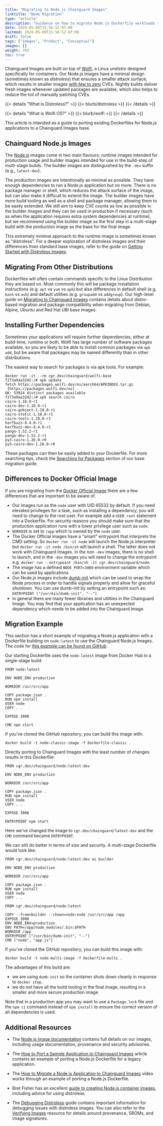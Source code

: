 ```yaml
---
title: "Migrating to Node.js Chainguard Images"
linktitle: "Node Migration"
type: "article"
description: "Guidance on how to migrate Node.js Dockerfile workloads to use Chainguard Images"
date: 2024-05-09T15:56:52-07:00
lastmod: 2024-05-09T15:56:52-07:00
draft: false
tags: ["Images", "Product", "Conceptual"]
images: []
weight: 703
toc: true
---
```


Chainguard Images are built on top of [Wolfi](/open-source/wolfi/), a Linux _undistro_ designed
specifically for containers. Our Node.js images have a minimal design (sometimes known as
_distroless_) that ensures a smaller attack surface, which results in smaller images [with few to
zero](/chainguard/chainguard-images/vuln-comparison/node/) CVEs. Nightly builds deliver fresh images
whenever updated packages are available, which also helps to reduce the toil of manually patching
CVEs.

{{< details "What is Distroless?" >}}
{{< blurb/distroless >}}
{{< /details >}}

{{< details "What is Wolfi OS?" >}}
{{< blurb/wolfi >}}
{{< /details >}}

This article is intended as a guide to porting existing Dockerfiles for Node.js applications to a
Chainguard Images base.

## Chainguard Node.js Images

The [Node.js](https://images.chainguard.dev/directory/image/node/overview?utm_source=cg-academy&utm_medium=website&utm_campaign=dev-enablement&utm_content=edu-content-chainguard-migration-migrating-node) images come in two main
flavours; runtime images intended for production usage and builder images intended for use in the
build-step of multi-stage builds. The builder images are distinguished by the `-dev` suffix (e.g.,
`latest-dev`).

The production images are intentionally as minimal as possible. They have enough dependencies to run
a Node.js application but no more. There is no package manager or shell, which reduces the attack
surface of the image, but can also make it difficult to extend the image. The builder images have
more build tooling as well as a shell and package manager, allowing them to be easily extended. We
still aim to keep CVE counts as low as possible in the builder images and they can be used in
production if necessary (such as when the application requires extra system dependencies at
runtime), but we recommend using the builder image as the first step in a multi-stage build with the
production image as the base for the final image.

This extremely minimal approach to the runtime image is sometimes known as "distroless". For a
deeper exploration of distroless images and their differences from standard base images, refer to
the guide on [Getting Started with Distroless
images](/chainguard/chainguard-images/getting-started-distroless/).

## Migrating From Other Distributions

Dockerfiles will often contain commands specific to the Linux Distribution they are based on. Most
commonly this will be package installation instructions (e.g. `apt` vs `yum` vs `apk`) but also
differences in default shell (e.g. `bash` vs `ash`) and default utilities (e.g. `groupadd` vs `addgroup`).
Our high-level guide on [Migrating to Chainguard Images](/chainguard/migration/migrating-to-chainguard-images/)
contains details about distro-based migration and package compatibility when migrating from Debian,
Alpine, Ubuntu and Red Hat UBI base images.

## Installing Further Dependencies

Sometimes your applications will require further dependencies, either at build-time, runtime or
both. Wolfi has large number of software packages available, so you are likely to be able to
install common packages via `apk add`, but be aware that packages may be named differently than in
other distributions.

The easiest way to search for packages is via apk tools. For example:

```shell
docker run -it --rm cgr.dev/chainguard/wolfi-base
f273a9aa3242:/# apk update
fetch https://packages.wolfi.dev/os/aarch64/APKINDEX.tar.gz
 [https://packages.wolfi.dev/os]
OK: 53914 distinct packages available
f273a9aa3242:/# apk search cairo
cairo-1.18.0-r1
cairo-dev-1.18.0-r1
cairo-gobject-1.18.0-r1
cairo-static-1.18.0-r1
cairo-tools-1.18.0-r1
harfbuzz-8.4.0-r1
harfbuzz-dev-8.4.0-r1
pango-1.52.2-r1
pango-dev-1.52.2-r1
py3-cairo-1.26.0-r0
py3-cairo-dev-1.26.0-r0
```

These packages can then be easily added to your Dockerfile.
For more searching tips, check the [Searching for
Packages](/chainguard/migration/migrating-to-chainguard-images/#searching-for-packages)
section of our base migration guide.

## Differences to Docker Official Image

If you are migrating from the [Docker Official Image](https://hub.docker.com/_/node) there are a
few differences that are important to be aware of.

 - Our images run as the `node` user with UID 65532 by default. If you need elevated privileges
   for a task, such as installing a dependency, you will need to change to the root user. For
   example add a `USER root` statement into a Dockerfile. For security reasons you should make
   sure that the production application runs with a lower privilege user such as `node`.
 - `WORKDIR` is set to `/app` which is owned by the `node` user.
 - The Docker Official images have a "smart" entrypoint that interprets the CMD setting. So `docker
   run -it node` will launch the Node.js interpreter but `docker run -it node /bin/sh` will launch a
   shell. The latter does not work with Chainguard Images. In the non `-dev` images, there is no
   shell to launch, and in the `-dev` images you will need to change the entrypoint e.g. `docker run
   --entrypoint /bin/sh -it cgr.dev/chainguard/node`.
 - The image has a defined `NODE_PORT=3000` environment variable which can be used by applications
 - Our Node.js images include [dumb-init](https://github.com/Yelp/dumb-init) which can be used to
   wrap the Node process in order to handle signals properly and allow for graceful shutdown. You
   can use dumb-init by setting an entrypoint such as: `ENTRYPOINT ["/usr/bin/dumb-init", "--"]`
 - In general there are many fewer libraries and utilities in the Chainguard Image. You may find that
   your application has an unexpected dependency which needs to be added into the Chainguard Image.


## Migration Example

This section has a short example of migrating a Node.js application with a Dockerfile building on
`node:latest` to use the Chainguard Node.js Images. The code for [this example can be found on
GitHub](https://github.com/chainguard-dev/cg-images-node-migration).

Our starting Dockerfile uses the `node:latest` image from Docker Hub in a single-stage build:

```Docker
FROM node:latest

ENV NODE_ENV production

WORKDIR /usr/src/app

COPY package.json .
RUN npm install
USER node
COPY . .

EXPOSE 3000

CMD npm start
```

If you've cloned the GitHub repository, you can build this image with:

```
docker build -t node-classic-image -f Dockerfile-classic .
```

Directly porting to Chainguard Images with the least number of changes results in this Dockerfile:

```Docker
FROM cgr.dev/chainguard/node:latest-dev

ENV NODE_ENV production

WORKDIR /usr/src/app

COPY package.json .
RUN npm install
USER node
COPY . .

EXPOSE 3000

ENTRYPOINT npm start
```

Here we've changed the image to `cgr.dev/chainguard/latest-dev` and the `CMD` command became
`ENTRYPOINT`.

We can still do better in terms of size and security. A multi-stage Dockerfile would look like:


```Docker
FROM cgr.dev/chainguard/node:latest-dev as builder

ENV NODE_ENV production

WORKDIR /usr/src/app

COPY package.json .
RUN npm install
USER node
COPY . .

FROM cgr.dev/chainguard/node:latest

COPY --from=builder --chown=node:node /usr/src/app /app
EXPOSE 3000
ENV NODE_ENV=production
ENV PATH=/app/node_modules/.bin:$PATH
WORKDIR /app
ENTRYPOINT ["/usr/bin/dumb-init", "--"]
CMD ["node", "app.js"]
```

If you've cloned the GitHub repository, you can build this image with:

```
docker build -t node-multi-image -f Dockerfile-multi .
```

The advantages of this build are:

 - we are using `dumb-init` so the container shuts down cleanly in response to `docker stop`.
 - we do not have all the build tooling in the final image, resulting in a smaller and more secure
   production image

Note that in a production app you may want to use a `Package.lock` file and the `npm ci` command
instead of `npm install` to ensure the correct version of all dependencies is used.

## Additional Resources

 - The [Node.js image documentation](https://images.chainguard.dev/directory/image/node/overview?utm_source=cg-academy&utm_medium=website&utm_campaign=dev-enablement&utm_content=edu-content-chainguard-migration-migrating-node)
contains full details on our images, including usage documentation, provenance and security
advisories.

 - The [How to Port a Sample Application to Chainguard
Images](/chainguard/migration/porting-apps-to-chainguard/) article contains an example of porting a
Node.js Dockerfile for a legacy application.

 - The [How to Migrate a Node.js Application to Chainguard Images](https://edu.chainguard.dev/chainguard/chainguard-images/videos/node-images/) video works through an example of porting a Node.js Dockerfile.

 - Bret Fisher has an excellent [guide to creating Node.js container
images](https://github.com/BretFisher/nodejs-rocks-in-docker/), including advice for using
distroless.

 - The [Debugging Distroless](/chainguard/chainguard-images/debugging-distroless-images/) guide contains important information for debugging issues with distroless images. You can also refer to the [Verifying Images](/chainguard/chainguard-images/how-to-use/verifying-chainguard-images-and-metadata-signatures-with-cosign/) resource for details around provenance, SBOMs, and image signatures.

